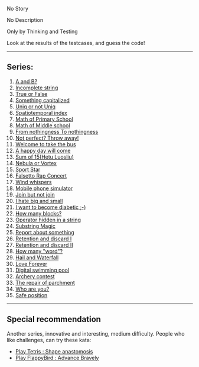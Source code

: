 No Story

No Description

Only by Thinking and Testing

Look at the results of the testcases, and guess the code!

---
## Series:
01. [A and B?](http://www.codewars.com/kata/56d904db9963e9cf5000037d)
02. [Incomplete string](http://www.codewars.com/kata/56d9292cc11bcc3629000533)
03. [True or False](http://www.codewars.com/kata/56d931ecc443d475d5000003)
04. [Something capitalized](http://www.codewars.com/kata/56d93f249c844788bc000002)
05. [Uniq or not Uniq](http://www.codewars.com/kata/56d949281b5fdc7666000004)
06. [Spatiotemporal index](http://www.codewars.com/kata/56d98b555492513acf00077d)
07. [Math of Primary School](http://www.codewars.com/kata/56d9b46113f38864b8000c5a)
08. [Math of Middle school](http://www.codewars.com/kata/56d9c274c550b4a5c2000d92)
09. [From nothingness To nothingness](http://www.codewars.com/kata/56d9cfd3f3928b4edd000021)
10. [Not perfect? Throw away!](http://www.codewars.com/kata/56dae2913cb6f5d428000f77)
11. [Welcome to take the bus](http://www.codewars.com/kata/56db19703cb6f5ec3e001393)
12. [A happy day will come](http://www.codewars.com/kata/56dc41173e5dd65179001167)
13. [Sum of 15(Hetu Luosliu)](http://www.codewars.com/kata/56dc5a773e5dd6dcf7001356)
14. [Nebula or Vortex](http://www.codewars.com/kata/56dd3dd94c9055a413000b22)
15. [Sport Star](http://www.codewars.com/kata/56dd927e4c9055f8470013a5)
16. [Falsetto Rap Concert](http://www.codewars.com/kata/56de38c1c54a9248dd0006e4)
17. [Wind whispers](http://www.codewars.com/kata/56de4d58301c1156170008ff)
18. [Mobile phone simulator](http://www.codewars.com/kata/56de82fb9905a1c3e6000b52)
19. [Join but not join](http://www.codewars.com/kata/56dfce76b832927775000027)
20. [I hate big and small](http://www.codewars.com/kata/56dfd5dfd28ffd52c6000bb7)
21. [I want to become diabetic ;-)](http://www.codewars.com/kata/56e0e065ef93568edb000731)
22. [How many blocks?](http://www.codewars.com/kata/56e0f1dc09eb083b07000028)
23. [Operator hidden in a string](http://www.codewars.com/kata/56e1161fef93568228000aad)
24. [Substring Magic](http://www.codewars.com/kata/56e127d4ef93568228000be2)
25. [Report about something](http://www.codewars.com/kata/56eccc08b9d9274c300019b9)
26. [Retention and discard I](http://www.codewars.com/kata/56ee0448588cbb60740013b9)
27. [Retention and discard II](http://www.codewars.com/kata/56eee006ff32e1b5b0000c32)
28. [How many "word"?](http://www.codewars.com/kata/56eff1e64794404a720002d2)
29. [Hail and Waterfall](http://www.codewars.com/kata/56f167455b913928a8000c49)
30. [Love Forever](http://www.codewars.com/kata/56f214580cd8bc66a5001a0f)
31. [Digital swimming pool](http://www.codewars.com/kata/56f25b17e40b7014170002bd)
32. [Archery contest](http://www.codewars.com/kata/56f4202199b3861b880013e0)
33. [The repair of parchment](http://www.codewars.com/kata/56f606236b88de2103000267)
34. [Who are you?](http://www.codewars.com/kata/56f6b4369400f51c8e000d64)
35. [Safe position](http://www.codewars.com/kata/56f7eb14f749ba513b0009c3)

---
## Special recommendation
Another series, innovative and interesting, medium difficulty. People who like challenges, can try these kata:

* [Play Tetris : Shape anastomosis](http://www.codewars.com/kata/56c85eebfd8fc02551000281)
* [Play FlappyBird : Advance Bravely](http://www.codewars.com/kata/56cd5d09aa4ac772e3000323)